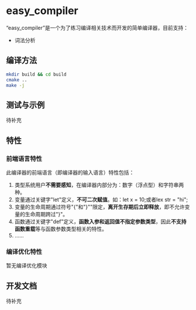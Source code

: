 # easy_compiler

“easy_compiler”是一个为了练习编译相关技术而开发的简单编译器，目前支持：
* 词法分析

## 编译方法
``` bash
mkdir build && cd build
cmake ..
make -j
```

## 测试与示例
待补充

## 特性
### 前端语言特性
此编译器的前端语言（即编译器的输入语言）特性包括：
1. 类型系统用户**不需要感知**，在编译器内部分为：数字（浮点型）和字符串两种。
2. 变量通过关键字"let"定义，**不可二次赋值**。如：let x = 10;或者lex str = "hi";
3. 变量的生命周期通过符号"{"和"}""限定，**离开生存期后立即释放**，即不允许变量的生命周期跨过"}"。
4. 函数通过关键字"def"定义，**函数入参和返回值不指定参数类型**，因此**不支持函数重载**等与函数参数类型相关的特性。
5. ……

### 编译优化特性
暂无编译优化模块

## 开发文档
待补充